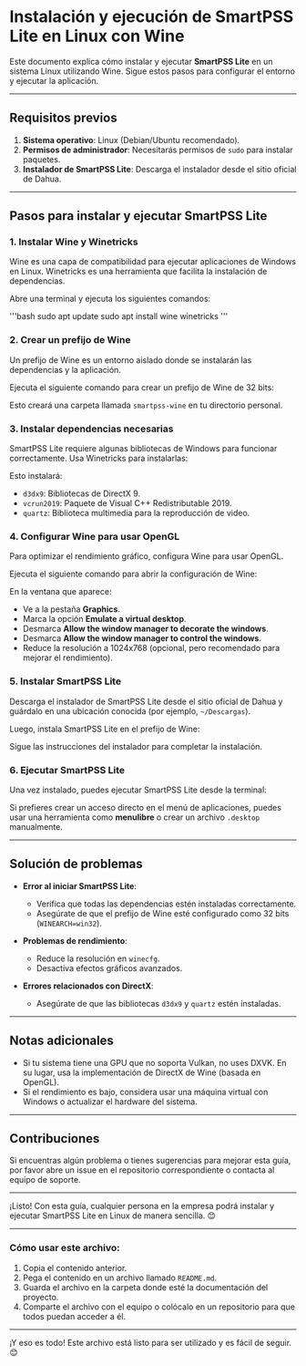 # Instalación y ejecución de SmartPSS Lite en Linux con Wine

Este documento explica cómo instalar y ejecutar **SmartPSS Lite** en un sistema Linux utilizando Wine. Sigue estos pasos para configurar el entorno y ejecutar la aplicación.

---

## Requisitos previos

1. **Sistema operativo**: Linux (Debian/Ubuntu recomendado).
2. **Permisos de administrador**: Necesitarás permisos de `sudo` para instalar paquetes.
3. **Instalador de SmartPSS Lite**: Descarga el instalador desde el sitio oficial de Dahua.

---

## Pasos para instalar y ejecutar SmartPSS Lite

### 1. Instalar Wine y Winetricks

Wine es una capa de compatibilidad para ejecutar aplicaciones de Windows en Linux. Winetricks es una herramienta que facilita la instalación de dependencias.

Abre una terminal y ejecuta los siguientes comandos:

'''bash
sudo apt update
sudo apt install wine winetricks
'''
### 2. Crear un prefijo de Wine

Un prefijo de Wine es un entorno aislado donde se instalarán las dependencias y la aplicación.

Ejecuta el siguiente comando para crear un prefijo de Wine de 32 bits:

<!--
WINEPREFIX=~/smartpss-wine WINEARCH=win32 winecfg
-->

Esto creará una carpeta llamada `smartpss-wine` en tu directorio personal.

### 3. Instalar dependencias necesarias

SmartPSS Lite requiere algunas bibliotecas de Windows para funcionar correctamente. Usa Winetricks para instalarlas:

<!--
WINEPREFIX=~/smartpss-wine winetricks d3dx9 vcrun2019 quartz
-->

Esto instalará:

- `d3dx9`: Bibliotecas de DirectX 9.
- `vcrun2019`: Paquete de Visual C++ Redistributable 2019.
- `quartz`: Biblioteca multimedia para la reproducción de video.

### 4. Configurar Wine para usar OpenGL

Para optimizar el rendimiento gráfico, configura Wine para usar OpenGL.

Ejecuta el siguiente comando para abrir la configuración de Wine:

<!--
WINEPREFIX=~/smartpss-wine winecfg
-->

En la ventana que aparece:

- Ve a la pestaña **Graphics**.
- Marca la opción **Emulate a virtual desktop**.
- Desmarca **Allow the window manager to decorate the windows**.
- Desmarca **Allow the window manager to control the windows**.
- Reduce la resolución a 1024x768 (opcional, pero recomendado para mejorar el rendimiento).

### 5. Instalar SmartPSS Lite

Descarga el instalador de SmartPSS Lite desde el sitio oficial de Dahua y guárdalo en una ubicación conocida (por ejemplo, `~/Descargas`).

Luego, instala SmartPSS Lite en el prefijo de Wine:

<!--
WINEPREFIX=~/smartpss-wine wine ~/Descargas/SmartPSS_Lite_Installer.exe
-->

Sigue las instrucciones del instalador para completar la instalación.

### 6. Ejecutar SmartPSS Lite

Una vez instalado, puedes ejecutar SmartPSS Lite desde la terminal:

<!--
WINEPREFIX=~/smartpss-wine wine ~/smartpss-wine/drive_c/Program\ Files/SmartPSS\ Lite/SmartPSS.exe
-->

Si prefieres crear un acceso directo en el menú de aplicaciones, puedes usar una herramienta como **menulibre** o crear un archivo `.desktop` manualmente.

---

## Solución de problemas

- **Error al iniciar SmartPSS Lite**:
  - Verifica que todas las dependencias estén instaladas correctamente.
  - Asegúrate de que el prefijo de Wine esté configurado como 32 bits (`WINEARCH=win32`).

- **Problemas de rendimiento**:
  - Reduce la resolución en `winecfg`.
  - Desactiva efectos gráficos avanzados.

- **Errores relacionados con DirectX**:
  - Asegúrate de que las bibliotecas `d3dx9` y `quartz` estén instaladas.

---

## Notas adicionales

- Si tu sistema tiene una GPU que no soporta Vulkan, no uses DXVK. En su lugar, usa la implementación de DirectX de Wine (basada en OpenGL).
- Si el rendimiento es bajo, considera usar una máquina virtual con Windows o actualizar el hardware del sistema.

---

## Contribuciones

Si encuentras algún problema o tienes sugerencias para mejorar esta guía, por favor abre un issue en el repositorio correspondiente o contacta al equipo de soporte.

---

¡Listo! Con esta guía, cualquier persona en la empresa podrá instalar y ejecutar SmartPSS Lite en Linux de manera sencilla. 😊

---

### **Cómo usar este archivo**:

1. Copia el contenido anterior.
2. Pega el contenido en un archivo llamado `README.md`.
3. Guarda el archivo en la carpeta donde esté la documentación del proyecto.
4. Comparte el archivo con el equipo o colócalo en un repositorio para que todos puedan acceder a él.

---

¡Y eso es todo! Este archivo está listo para ser utilizado y es fácil de seguir. 😊
